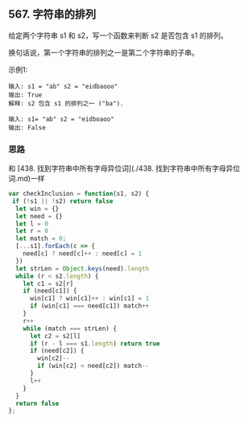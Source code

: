 ## 567. 字符串的排列
给定两个字符串 s1 和 s2，写一个函数来判断 s2 是否包含 s1 的排列。

换句话说，第一个字符串的排列之一是第二个字符串的子串。

示例1:

```
输入: s1 = "ab" s2 = "eidbaooo"
输出: True
解释: s2 包含 s1 的排列之一 ("ba").
```

```
输入: s1= "ab" s2 = "eidboaoo"
输出: False
```

### 思路
和 [438. 找到字符串中所有字母异位词](./438. 找到字符串中所有字母异位词.md)一样
```javascript
var checkInclusion = function(s1, s2) {
 if (!s1 || !s2) return false
  let win = {}
  let need = {}
  let l = 0
  let r = 0
  let match = 0;
  [...s1].forEach(c => {
    need[c] ? need[c]++ : need[c] = 1
  })
  let strLen = Object.keys(need).length
  while (r < s2.length) {
    let c1 = s2[r]
    if (need[c1]) {
      win[c1] ? win[c1]++ : win[c1] = 1
      if (win[c1] === need[c1]) match++
    }
    r++
    while (match === strLen) {
      let c2 = s2[l]
      if (r - l === s1.length) return true
      if (need[c2]) {
        win[c2]--
        if (win[c2] < need[c2]) match--
      }
      l++
    }
  }
  return false
};
```